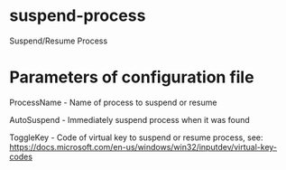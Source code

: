 # suspend-process
Suspend/Resume Process

# Parameters of configuration file
ProcessName - Name of process to suspend or resume

AutoSuspend - Immediately suspend process when it was found

ToggleKey - Code of virtual key to suspend or resume process, see: https://docs.microsoft.com/en-us/windows/win32/inputdev/virtual-key-codes